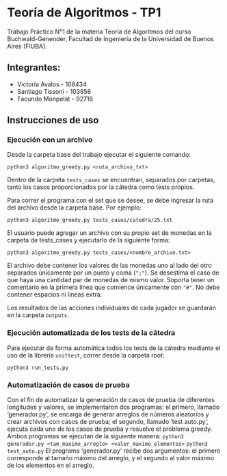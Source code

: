 # Teoría de Algoritmos - TP1

Trabajo Práctico N°1 de la materia Teoría de Algoritmos del curso Buchwald-Genender, Facultad de Ingeniería de la Universidad de Buenos Aires (FIUBA).


## Integrantes:
- Victoria Avalos - 108434 
- Santiago Tissoni - 103856  
- Facundo Monpelat - 92716 


## Instrucciones de uso

### Ejecución con un archivo
Desde la carpeta base del trabajo ejecutar el siguiente comando:

`python3 algoritmo_greedy.py <ruta_archivo_txt>`

Dentro de la carpeta `tests_cases` se encuentran, separados por carpetas, tanto los casos proporcionados por la cátedra como tests propios. 

Para correr el programa con el set que se desee, se debe ingresar la ruta del archivo desde la carpeta base. Por ejemplo: 

`python3 algoritmo_greedy.py tests_cases/catedra/25.txt`

El usuario puede agregar un archivo con su propio set de monedas en la carpeta de tests_cases y ejecutarlo de la siguiente forma:

`python3 algoritmo_greedy.py tests_cases/<nombre_archivo.txt>`

El archivo debe contener los valores de las monedas uno al lado del otro separados únicamente por un punto y coma (`";"`). Se desestima el caso de que haya una cantidad par de monedas de mismo valor. Soporta tener un comentario en la primera línea que comience únicamente con `"#"`. No debe contener espacios ni líneas extra. 

Los resultados de las acciones individuales de cada jugador se guardarán en la carpeta `outputs`.

### Ejecución automatizada de los tests de la cátedra

Para ejecutar de forma automática todos los tests de la cátedra mediante el uso de la librería `unittest`, correr desde la carpeta root:

`python3 run_tests.py`

### Automatización de casos de prueba

Con el fin de automatizar la generación de casos de prueba de diferentes longitudes y valores, se implementaron dos programas: el primero, llamado ‘generador.py‘, se encarga
de generar arreglos de números aleatorios y crear archivos con casos de prueba; el
segundo, llamado ‘test auto.py‘, ejecuta cada uno de los casos de prueba y resuelve
el problema greedy. Ambos programas se ejecutan de la siguiente manera:
`python3 generador.py <tam_maximo_arreglo> <valor_maximo_elementos>`
`python3 test_auto.py`
El programa ‘generador.py‘ recibe dos argumentos: el primero corresponde al
tamaño máximo del arreglo, y el segundo al valor máximo de los
elementos en el arreglo.